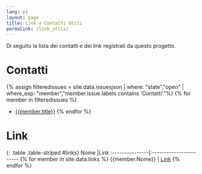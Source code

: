 ```yaml
---
lang: pt
layout: page
title: Link e Contatti Utili
permalink: /link_utili/
---
```


Di seguito la lista dei contatti e dei link registrati da questo progetto.

# Contatti

{% assign filteredissues = site.data.issuesjson | where: "state","open" | where_exp: "member","member.issue.labels contains 'Contatti'"%}
{% for member in filteredissues %}
* <a href="/issues/{{ member.number | datapage_url: '.' }}">{{member.title}}</a>
{% endfor %}

# Link

{: .table .table-striped #links}
Nome            |Link
:---------------|:-----------------------
{% for member in site.data.links %} {{member.Nome}} | [Link]({{member.Link}})
{% endfor %}

